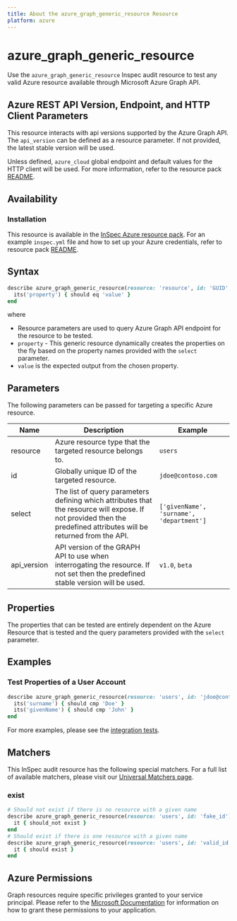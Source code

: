 ```yaml
---
title: About the azure_graph_generic_resource Resource
platform: azure
---
```


# azure_graph_generic_resource

Use the `azure_graph_generic_resource` Inspec audit resource to test any valid Azure resource available through Microsoft Azure Graph API. 

## Azure REST API Version, Endpoint, and HTTP Client Parameters

This resource interacts with api versions supported by the Azure Graph API.
The `api_version` can be defined as a resource parameter.
If not provided, the latest stable version will be used.

Unless defined, `azure_cloud` global endpoint and default values for the HTTP client will be used.
For more information, refer to the resource pack [README](../../README.md).

## Availability

### Installation

This resource is available in the [InSpec Azure resource pack](https://github.com/inspec/inspec-azure). 
For an example `inspec.yml` file and how to set up your Azure credentials, refer to resource pack [README](../../README.md#Service-Principal).

## Syntax
```ruby
describe azure_graph_generic_resource(resource: 'resource', id: 'GUID', select: %w(attributes to be tested)) do
  its('property') { should eq 'value' }
end
```
where

- Resource parameters are used to query Azure Graph API endpoint for the resource to be tested.
- `property` - This generic resource dynamically creates the properties on the fly based on the property names provided with the `select` parameter. 
- `value` is the expected output from the chosen property.

## Parameters

The following parameters can be passed for targeting a specific Azure resource.

| Name              | Description                                                                                                                                                         | Example                                |
|-------------------|---------------------------------------------------------------------------------------------------------------------------------------------------------------------|----------------------------------------|
| resource          | Azure resource type that the targeted resource belongs to.                                                                                                          | `users`                                |
| id                | Globally unique ID of the targeted resource.                                                                                                                        | `jdoe@contoso.com`                     |
| select            | The list of query parameters defining which attributes that the resource will expose. If not provided then the predefined attributes will be returned from the API. | `['givenName', 'surname', 'department']` |
| api_version       | API version of the GRAPH API to use when interrogating the resource. If not set then the predefined stable version will be used.                                    | `v1.0`, `beta`                         |

## Properties

The properties that can be tested are entirely dependent on the Azure Resource that is tested and the query parameters provided with the `select` parameter.

## Examples

### Test Properties of a User Account
```ruby
describe azure_graph_generic_resource(resource: 'users', id: 'jdoe@contoso.com', select: %w{ surname givenName }) do
  its('surname') { should cmp 'Doe' }
  its('givenName') { should cmp 'John' }
end
```
For more examples, please see the [integration tests](../../test/integration/verify/controls/azure_graph_generic_resource.rb).

## Matchers

This InSpec audit resource has the following special matchers. For a full list of available matchers, please visit our [Universal Matchers page](https://www.inspec.io/docs/reference/matchers/).

### exist
```ruby
# Should not exist if there is no resource with a given name
describe azure_graph_generic_resource(resource: 'users', id: 'fake_id') do
  it { should_not exist }
end
# Should exist if there is one resource with a given name
describe azure_graph_generic_resource(resource: 'users', id: 'valid_id') do
  it { should exist }
end
```
## Azure Permissions

Graph resources require specific privileges granted to your service principal.
Please refer to the [Microsoft Documentation](https://docs.microsoft.com/en-us/azure/active-directory/develop/active-directory-integrating-applications#updating-an-application) for information on how to grant these permissions to your application.